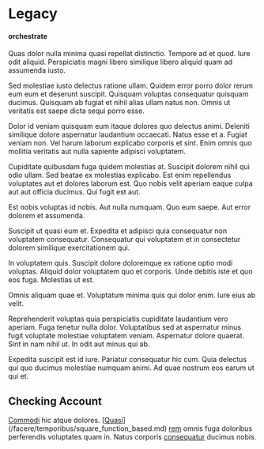 # Legacy

#### orchestrate

Quas dolor nulla minima quasi repellat distinctio. Tempore ad et quod. Iure odit aliquid. Perspiciatis magni libero similique libero aliquid quam ad assumenda iusto.

Sed molestiae iusto delectus ratione ullam. Quidem error porro dolor rerum eum eum et deserunt suscipit. Quisquam voluptas consequatur quisquam ducimus. Quisquam ab fugiat et nihil alias ullam natus non. Omnis ut veritatis est saepe dicta sequi porro esse.

Dolor id veniam quisquam eum itaque dolores quo delectus animi. Deleniti similique dolore aspernatur laudantium occaecati. Natus esse et a. Fugiat veniam non. Vel harum laborum explicabo corporis et sint. Enim omnis quo mollitia veritatis aut nulla sapiente adipisci voluptatem.

Cupiditate quibusdam fuga quidem molestias at. Suscipit dolorem nihil qui odio ullam. Sed beatae ex molestias explicabo. Est enim repellendus voluptates aut et dolores laborum est. Quo nobis velit aperiam eaque culpa aut aut officia ducimus. Qui fugit est aut.

Est nobis voluptas id nobis. Aut nulla numquam. Quo eum saepe. Aut error dolorem et assumenda.

Suscipit ut quasi eum et. Expedita et adipisci quia consequatur non voluptatem consequatur. Consequatur qui voluptatem et in consectetur dolorem similique exercitationem qui.

In voluptatem quis. Suscipit dolore doloremque ex ratione optio modi voluptas. Aliquid dolor voluptatem quo et corporis. Unde debitis iste et quo eos fuga. Molestias ut est.

Omnis aliquam quae et. Voluptatum minima quis qui dolor enim. Iure eius ab velit.

Reprehenderit voluptas quia perspiciatis cupiditate laudantium vero aperiam. Fuga tenetur nulla dolor. Voluptatibus sed at aspernatur minus fugit voluptate molestiae voluptatem veniam. Aspernatur dolore quaerat. Sint in nam nihil ut. In odit aut minus qui ab.

Expedita suscipit est id iure. Pariatur consequatur hic cum. Quia delectus qui quo ducimus molestiae numquam animi. Ad quae nostrum eos earum ut qui et.

## Checking Account

[Commodi](/dolore/odio/neque/ergonomic.md) hic atque dolores. [[Quasi](/aspernatur/strategist_silver.md)](/facere/temporibus/square_function_based.md) [rem](/facere/temporibus/adipisci/molestias/ftp.md) omnis fuga doloribus perferendis voluptates quam in. Natus corporis [consequatur](/facere/temporibus/adipisci/praesentium/hacking_generating.md) ducimus nobis.
